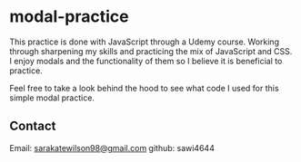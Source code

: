 # modal-practice

This practice is done with JavaScript through a Udemy course. Working through sharpening my skills and practicing the mix of JavaScript and CSS. I enjoy modals and the functionality of them so I believe it is beneficial to practice.

Feel free to take a look behind the hood to see what code I used for this simple modal practice.

## Contact

Email: sarakatewilson98@gmail.com
github: sawi4644
